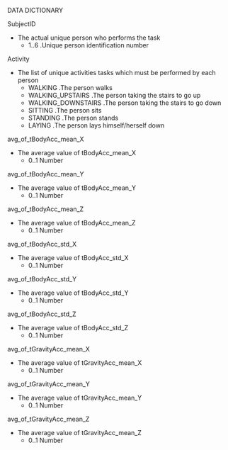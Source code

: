 DATA DICTIONARY

SubjectID
* The actual unique person who performs the task
  * 1..6   .Unique person identification number

Activity
* The list of unique activities tasks which must be performed by each person
  * WALKING .The person walks 
  * WALKING_UPSTAIRS .The person taking the stairs to go up 
  * WALKING_DOWNSTAIRS .The person taking the stairs to go down
  * SITTING .The person sits
  * STANDING .The person stands
  * LAYING .The person lays himself/herself down

avg_of_tBodyAcc_mean_X
* The average value of tBodyAcc_mean_X
  * 0..1 Number

avg_of_tBodyAcc_mean_Y
* The average value of tBodyAcc_mean_Y
  * 0..1 Number

avg_of_tBodyAcc_mean_Z
* The average value of tBodyAcc_mean_Z
  * 0..1 Number

avg_of_tBodyAcc_std_X
* The average value of tBodyAcc_std_X
  * 0..1 Number

avg_of_tBodyAcc_std_Y
* The average value of tBodyAcc_std_Y
  * 0..1 Number

avg_of_tBodyAcc_std_Z
* The average value of tBodyAcc_std_Z
  * 0..1 Number

avg_of_tGravityAcc_mean_X
* The average value of tGravityAcc_mean_X
  * 0..1 Number

avg_of_tGravityAcc_mean_Y
* The average value of tGravityAcc_mean_Y
  * 0..1 Number

avg_of_tGravityAcc_mean_Z
* The average value of tGravityAcc_mean_Z
  * 0..1 Number
